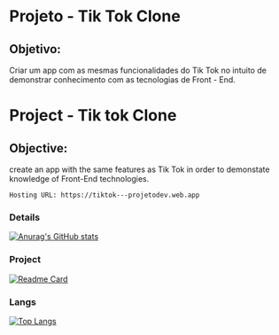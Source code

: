 # Projeto - Tik Tok Clone

## Objetivo:

Criar um app com as mesmas funcionalidades do Tik Tok no intuito de demonstrar conhecimento com as tecnologias de Front - End.



#  Project - Tik tok Clone

## Objective:

create an app with the same features as Tik Tok in order to demonstate knowledge of Front-End technologies.



```
Hosting URL: https://tiktok---projetodev.web.app
```
### Details
[![Anurag's GitHub stats](https://github-readme-stats.vercel.app/api?username=VictorCallegari&show_icons=true&theme=dark)](https://github.com/anuraghazra/github-readme-stats)

### Project

[![Readme Card](https://github-readme-stats.vercel.app/api/pin/?username=VictorCallegari&repo=Tik-Tok-Project&theme=dark)](https://github.com/anuraghazra/github-readme-stats)

### Langs

[![Top Langs](https://github-readme-stats.vercel.app/api/top-langs/?username=VictorCallegari&langs_count=8)](https://github.com/anuraghazra/github-readme-stats)
